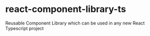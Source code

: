 # react-component-library-ts
Reusable Component Library which can be used in any new React Typescript project
